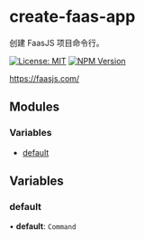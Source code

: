 # create-faas-app

创建 FaasJS 项目命令行。

[![License: MIT](https://img.shields.io/npm/l/create-faas-app.svg)](https://github.com/faasjs/faasjs/blob/main/packages/create-faas-app/LICENSE)
[![NPM Version](https://img.shields.io/npm/v/create-faas-app.svg)](https://www.npmjs.com/package/create-faas-app)

https://faasjs.com/

## Modules

### Variables

- [default](modules.md#default)

## Variables

### default

• **default**: `Command`
